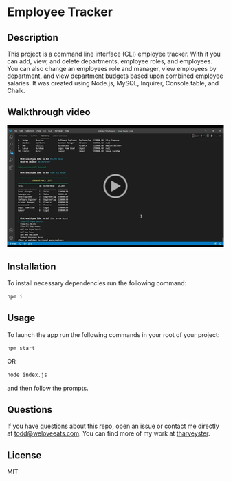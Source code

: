 # Employee Tracker

## Description
This project is a command line interface (CLI) employee tracker. With it you can add, view, and delete departments, employee roles, and employees. You can also change an employees role and manager, view employees by department, and view department budgets based upon combined employee salaries. It was created using Node.js, MySQL, Inquirer, Console.table, and Chalk.

## Walkthrough video
[![Walkthrough video](./assets/images/employee-tracker.png)](https://drive.google.com/file/d/1HLe_wmxrORUfxppWUtstPVinWiyDVIO3/view)

## Installation
To install necessary dependencies run the following command:
```bash
npm i
```

## Usage
To launch the app run the following commands in your root of your project:
```bash
npm start
```
OR
```bash
node index.js
```
and then follow the prompts.

## Questions
If you have questions about this repo, open an issue or contact me directly at todd@weloveeats.com. You can find more of my work at [tharveyster](https://github.com/tharveyster).

## License
MIT
